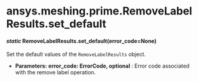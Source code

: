 <a id="ansys-meshing-prime-removelabelresults-set-default"></a>

# ansys.meshing.prime.RemoveLabelResults.set_default

<a id="ansys.meshing.prime.RemoveLabelResults.set_default"></a>

#### *static* RemoveLabelResults.set_default(error_code=None)

Set the default values of the `RemoveLabelResults` object.

* **Parameters:**
  **error_code: ErrorCode, optional**
  : Error code associated with the remove label operation.

<!-- !! processed by numpydoc !! -->
